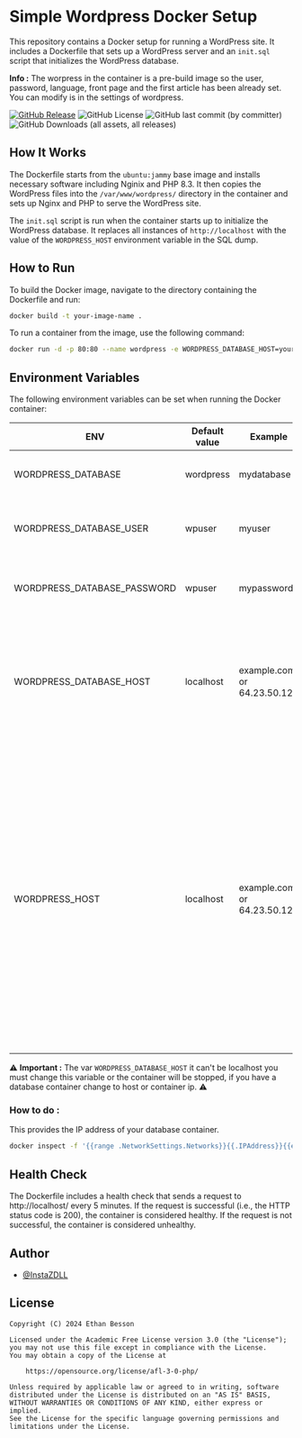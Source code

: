 # Simple Wordpress Docker Setup

This repository contains a Docker setup for running a WordPress site. It includes a Dockerfile that sets up a WordPress server and an `init.sql` script that initializes the WordPress database.

**Info :** The worpress in the container is a pre-build image so the user, password, language, front page and the first article has been already set.
You can modify is in the settings of wordpress.

[ ![GitHub Release](https://img.shields.io/github/v/release/InstaZDLL/simple-wordpress-docker?style=for-the-badge)](https://img.shields.io/github/v/release/InstaZDLL/simple-wordpress-docker?sort=date&display_name=release&style=for-the-badge
)  ![GitHub License](https://img.shields.io/github/license/InstaZDLL/simple-wordpress-docker?style=for-the-badge) ![GitHub last commit (by committer)](https://img.shields.io/github/last-commit/InstaZDLL/simple-wordpress-docker?style=for-the-badge) ![GitHub Downloads (all assets, all releases)](https://img.shields.io/github/downloads/InstaZDLL/simple-wordpress-docker/total?style=for-the-badge&color=%230080ff)

## How It Works

The Dockerfile starts from the `ubuntu:jammy` base image and installs necessary software including Nginix and PHP 8.3. It then copies the WordPress files into the `/var/www/wordpress/` directory in the container and sets up Nginx and PHP to serve the WordPress site.

The `init.sql` script is run when the container starts up to initialize the WordPress database. It replaces all instances of `http://localhost` with the value of the `WORDPRESS_HOST` environment variable in the SQL dump.

## How to Run

To build the Docker image, navigate to the directory containing the Dockerfile and run:

```bash
docker build -t your-image-name .
```

To run a container from the image, use the following command:

```bash
docker run -d -p 80:80 --name wordpress -e WORDPRESS_DATABASE_HOST=your-database-host -v /path/to/volume/:/var/www/wordpress nayeonyny/wordpress:latest
```

## Environment Variables
The following environment variables can be set when running the Docker container:

| ENV | Default value | Example | Description |
| --- | ------------- | ------- | ----------- |
| WORDPRESS\_DATABASE | wordpress | mydatabase | The name of the WordPress database. |
| WORDPRESS\_DATABASE\_USER | wpuser | myuser | The username for the WordPress database. |
| WORDPRESS\_DATABASE\_PASSWORD | wpuser | mypassword | The password for the WordPress database. |
| WORDPRESS\_DATABASE\_HOST | localhost | example.com or 64.23.50.120 | The ip address of the WordPress database, can be private, public or you can use a domain. |
| WORDPRESS\_HOST | localhost | example.com or 64.23.50.120 | The host of your WordPress site. If this is not set or is empty, it will default to <strong>localhost</strong>. This means that all resources will only be available on localhost. To make your WordPress site work online, change this variable to the public IP address or domain name of your host. |

⚠️ **Important :** The var `WORDPRESS_DATABASE_HOST` it can't be localhost you must change this variable or the container will be stopped, if you have a database container change to host or container ip. ⚠️

### How to do :

This provides the IP address of your database container.

```bash
docker inspect -f '{{range .NetworkSettings.Networks}}{{.IPAddress}}{{end}}' container_name_or_id
```


## Health Check
The Dockerfile includes a health check that sends a request to http://localhost/ every 5 minutes. If the request is successful (i.e., the HTTP status code is 200), the container is considered healthy. If the request is not successful, the container is considered unhealthy.

## Author

- [@InstaZDLL](https://github.com/InstaZDLL)


## License

```text
Copyright (C) 2024 Ethan Besson

Licensed under the Academic Free License version 3.0 (the "License");
you may not use this file except in compliance with the License.
You may obtain a copy of the License at

    https://opensource.org/license/afl-3-0-php/

Unless required by applicable law or agreed to in writing, software
distributed under the License is distributed on an "AS IS" BASIS,
WITHOUT WARRANTIES OR CONDITIONS OF ANY KIND, either express or implied.
See the License for the specific language governing permissions and
limitations under the License.
```
[//]: # (These are reference links used in the body of this note and get stripped out when the markdown processor does its job. There is no need to format nicely because it shouldn't be seen. Thanks SO - http://stackoverflow.com/questions/4823468/store-comments-in-markdown-syntax)

   [dill]: <https://github.com/joemccann/dillinger>
   [git-repo-url]: <https://github.com/joemccann/dillinger.git>
   [john gruber]: <http://daringfireball.net>
   [df1]: <http://daringfireball.net/projects/markdown/>
   [markdown-it]: <https://github.com/markdown-it/markdown-it>
   [Ace Editor]: <http://ace.ajax.org>
   [node.js]: <http://nodejs.org>
   [Twitter Bootstrap]: <http://twitter.github.com/bootstrap/>
   [jQuery]: <http://jquery.com>
   [@tjholowaychuk]: <http://twitter.com/tjholowaychuk>
   [express]: <http://expressjs.com>
   [AngularJS]: <http://angularjs.org>
   [Gulp]: <http://gulpjs.com>

   [PlDb]: <https://github.com/joemccann/dillinger/tree/master/plugins/dropbox/README.md>
   [PlGh]: <https://github.com/joemccann/dillinger/tree/master/plugins/github/README.md>
   [PlGd]: <https://github.com/joemccann/dillinger/tree/master/plugins/googledrive/README.md>
   [PlOd]: <https://github.com/joemccann/dillinger/tree/master/plugins/onedrive/README.md>
   [PlMe]: <https://github.com/joemccann/dillinger/tree/master/plugins/medium/README.md>
   [PlGa]: <https://github.com/RahulHP/dillinger/blob/master/plugins/googleanalytics/README.md>
